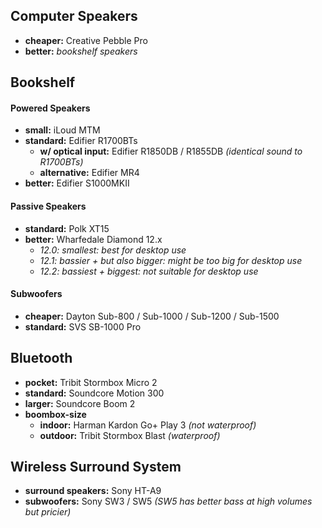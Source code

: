 ## Computer Speakers

- **cheaper:** Creative Pebble Pro
- **better:** *bookshelf speakers*

## Bookshelf

#### Powered Speakers

- **small:** iLoud MTM
- **standard:** Edifier R1700BTs
	- **w/ optical input:** Edifier R1850DB / R1855DB *(identical sound to R1700BTs)*
	- **alternative:** Edifier MR4
- **better:** Edifier S1000MKII

#### Passive Speakers

- **standard:** Polk XT15
- **better:** Wharfedale Diamond 12.x
	- *12.0: smallest: best for desktop use*
	- *12.1: bassier + but also bigger: might be too big for desktop use* 
	- *12.2: bassiest + biggest: not suitable for desktop use*

#### Subwoofers

- **cheaper:** Dayton Sub-800 / Sub-1000 / Sub-1200 / Sub-1500
- **standard:** SVS SB-1000 Pro

## Bluetooth

- **pocket:** Tribit Stormbox Micro 2
- **standard:** Soundcore Motion 300
- **larger:** Soundcore Boom 2
- **boombox-size** 
	- **indoor:** Harman Kardon Go+ Play 3 *(not waterproof)*
	- **outdoor:** Tribit Stormbox Blast *(waterproof)*

## Wireless Surround System

- **surround speakers:** Sony HT-A9
- **subwoofers:** Sony SW3 / SW5 *(SW5 has better bass at high volumes but pricier)*